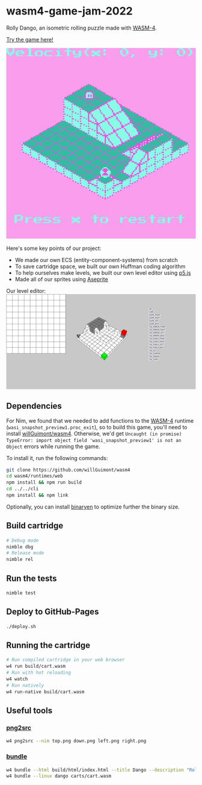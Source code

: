 # wasm4-game-jam-2022

Rolly Dango, an isometric rolling puzzle made with [WASM-4](https://wasm4.org/).

[Try the game here!](https://willguimont.github.io/wasm4-game-jam-2022/)

![rolly dango](assets/game.png)

Here's some key points of our project:

- We made our own ECS (entity-component-systems) from scratch
- To save cartridge space, we built our own Huffman coding algorithm
- To help ourselves make levels, we built our own level editor using [p5.js](https://p5js.org/)
- Made all of our sprites using [Aseprite](https://www.aseprite.org/)

Our level editor:
![level editor](assets/editor.png)

## Dependencies

For Nim, we found that we needed to add functions to the [WASM-4](https://wasm4.org/docs/getting-started/setup) runtime (`wasi_snapshot_preview1.proc_exit`), so to build this game, you'll need to install [willGuimont/wasm4](https://github.com/willGuimont/wasm4). Otherwise, we'd get `Uncaught (in promise) TypeError: import object field 'wasi_snapshot_preview1' is not an Object` errors while running the game.

To install it, run the following commands:

```bash
git clone https://github.com/willGuimont/wasm4
cd wasm4/runtimes/web
npm install && npm run build
cd ../../cli
npm install && npm link
```

Optionally, you can install [binaryen](https://github.com/WebAssembly/binaryen) to optimize further the binary size.

## Build cartridge

```bash
# Debug mode
nimble dbg
# Release mode
nimble rel
```

## Run the tests

```bash
nimble test
```

## Deploy to GitHub-Pages

```bash
./deploy.sh
```

## Running the cartridge

```bash
# Run compiled cartridge in your web browser
w4 run build/cart.wasm
# Run with hot reloading
w4 watch
# Run natively
w4 run-native build/cart.wasm
```

## Useful tools

### [png2src](https://wasm4.org/docs/reference/cli#png2src)

```bash
w4 png2src --nim top.png down.png left.png right.png
```

### [bundle](https://wasm4.org/docs/reference/cli#bundle)
```bash
w4 bundle --html build/html/index.html --title Dango --description "Rolling puzzle game" --icon-file "assets/sprites/dangoBeeg.png" build/cart.wasm
w4 bundle --linux dango carts/cart.wasm
```
